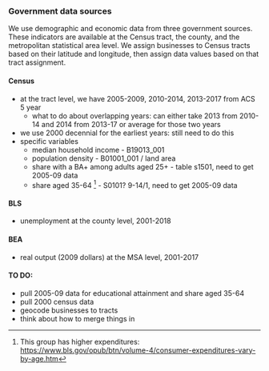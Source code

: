 ### Government data sources

We use demographic and economic data from three government sources. These indicators are available at the Census tract, the county, and the metropolitan statistical area level. We assign businesses to Census tracts based on their latitude and longitude, then assign data values based on that tract assignment.

#### Census
- at the tract level, we have 2005-2009, 2010-2014, 2013-2017 from ACS 5 year
    * what to do about overlapping years: can either take 2013 from 2010-14 and 2014 from 2013-17 or average for those two years
- we use 2000 decennial for the earliest years: still need to do this
- specific variables
    * median household income - B19013_001
    * population density - B01001_001 / land area
    * share with a BA+ among adults aged 25+ - table s1501, need to get 2005-09 data
    * share aged 35-64 [^1] - S0101? 9-14/1, need to get 2005-09 data

#### BLS
- unemployment at the county level, 2001-2018

#### BEA
- real output (2009 dollars) at the MSA level, 2001-2017

#### TO DO:
- pull 2005-09 data for educational attainment and share aged 35-64
- pull 2000 census data
- geocode businesses to tracts
- think about how to merge things in



[^1]: This group has higher expenditures: https://www.bls.gov/opub/btn/volume-4/consumer-expenditures-vary-by-age.htm
